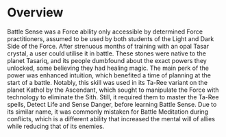 # Overview
Battle Sense was a Force ability only accessible by determined Force practitioners, assumed to be used by both students of the Light and Dark Side of the Force.
After strenuous months of training with an opal Tasar crystal, a user could utilise it in battle.
These stones were native to the planet Tasariq, and its people dumbfound about the exact powers they unlocked, some believing they had healing magic.
The main perk of the power was enhanced intuition, which benefited a time of planning at the start of a battle.
Notably, this skill was used in its Ta-Ree variant on the planet Kathol by the Ascendant, which sought to manipulate the Force with technology to eliminate the Sith.
Still, it required them to master the Ta-Ree spells, Detect Life and Sense Danger, before learning Battle Sense.
Due to its similar name, it was commonly mistaken for Battle Meditation during conflicts, which is a different ability that increased the mental will of allies while reducing that of its enemies.
